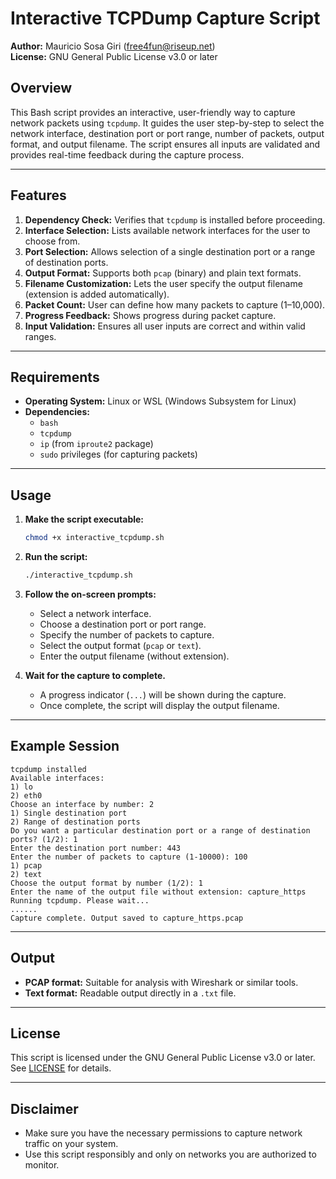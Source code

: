 # Interactive TCPDump Capture Script

**Author:** Mauricio Sosa Giri (<free4fun@riseup.net>)  
**License:** GNU General Public License v3.0 or later

## Overview

This Bash script provides an interactive, user-friendly way to capture network packets using `tcpdump`. It guides the user step-by-step to select the network interface, destination port or port range, number of packets, output format, and output filename. The script ensures all inputs are validated and provides real-time feedback during the capture process.

---

## Features

1. **Dependency Check:** Verifies that `tcpdump` is installed before proceeding.
2. **Interface Selection:** Lists available network interfaces for the user to choose from.
3. **Port Selection:** Allows selection of a single destination port or a range of destination ports.
4. **Output Format:** Supports both `pcap` (binary) and plain text formats.
5. **Filename Customization:** Lets the user specify the output filename (extension is added automatically).
6. **Packet Count:** User can define how many packets to capture (1–10,000).
7. **Progress Feedback:** Shows progress during packet capture.
8. **Input Validation:** Ensures all user inputs are correct and within valid ranges.

---

## Requirements

- **Operating System:** Linux or WSL (Windows Subsystem for Linux)
- **Dependencies:**  
  - `bash`
  - `tcpdump`
  - `ip` (from `iproute2` package)
  - `sudo` privileges (for capturing packets)

---

## Usage

1. **Make the script executable:**
   ```bash
   chmod +x interactive_tcpdump.sh
   ```

2. **Run the script:**
   ```bash
   ./interactive_tcpdump.sh
   ```

3. **Follow the on-screen prompts:**
   - Select a network interface.
   - Choose a destination port or port range.
   - Specify the number of packets to capture.
   - Select the output format (`pcap` or `text`).
   - Enter the output filename (without extension).

4. **Wait for the capture to complete.**
   - A progress indicator (`...`) will be shown during the capture.
   - Once complete, the script will display the output filename.

---

## Example Session

```
tcpdump installed
Available interfaces:
1) lo
2) eth0
Choose an interface by number: 2
1) Single destination port
2) Range of destination ports
Do you want a particular destination port or a range of destination ports? (1/2): 1
Enter the destination port number: 443
Enter the number of packets to capture (1-10000): 100
1) pcap
2) text
Choose the output format by number (1/2): 1
Enter the name of the output file without extension: capture_https
Running tcpdump. Please wait...
......
Capture complete. Output saved to capture_https.pcap
```

---

## Output

- **PCAP format:** Suitable for analysis with Wireshark or similar tools.
- **Text format:** Readable output directly in a `.txt` file.

---

## License

This script is licensed under the GNU General Public License v3.0 or later.  
See [LICENSE](https://www.gnu.org/licenses/gpl-3.0.html) for details.

---

## Disclaimer

- Make sure you have the necessary permissions to capture network traffic on your system.
- Use this script responsibly and only on networks you are authorized to monitor.
